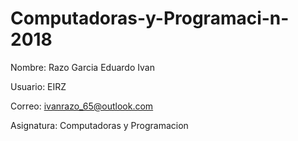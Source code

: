 # Computadoras-y-Programaci-n-2018

Nombre: Razo Garcia Eduardo Ivan

Usuario: EIRZ

Correo: ivanrazo_65@outlook.com

Asignatura: Computadoras y Programacion
